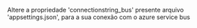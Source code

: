 Altere a propriedade 'connectionstring_bus' presente arquivo 'appsettings.json', para a sua conexão com o azure service bus
